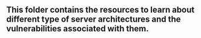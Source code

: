 ## This folder contains the resources to learn about different type of server architectures and the vulnerabilities associated with them.